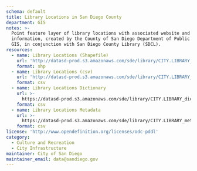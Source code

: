 ```yaml
---
schema: default
title: Library Locations in San Diego County
department: GIS
notes: >-
  Point feature layer of library locations with associated website and contact
  information, created by the County of San Diego Department of Public Works
  GIS, in conjunction with San Diego County Library (SDCL).
resources:
  - name: Library Locations (Shapefile)
    url: 'http://datasd-prod.s3.amazonaws.com/sde/library/CITY.LIBRARY_datasd.zip'
    format: shp
  - name: Library Locations (csv)
    url: 'http://datasd-prod.s3.amazonaws.com/sde/library/CITY.LIBRARY_datasd.csv'
    format: csv
  - name: Library Locations Dictionary
    url: >-
      https://datasd-prod.s3.amazonaws.com/sde/library/CITY.LIBRARY_dictionary_datasd.csv
    format: csv
  - name: Library Locations Metadata
    url: >-
      https://datasd-prod.s3.amazonaws.com/sde/library/CITY.LIBRARY_metadata_datasd.csv
    format: csv
license: 'http://www.opendefinition.org/licenses/odc-pddl'
category:
  - Culture and Recreation
  - City Infrastructure
maintainer: City of San Diego
maintainer_email: data@sandiego.gov
---
```

